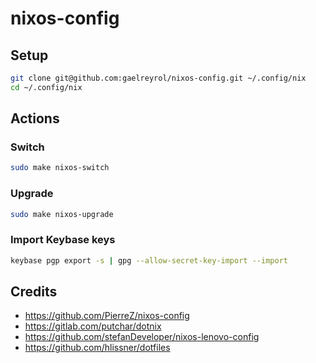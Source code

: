 # nixos-config

## Setup

```bash
git clone git@github.com:gaelreyrol/nixos-config.git ~/.config/nix
cd ~/.config/nix
```

## Actions

### Switch

```bash
sudo make nixos-switch
```

### Upgrade

```bash
sudo make nixos-upgrade
```

### Import Keybase keys

```bash
keybase pgp export -s | gpg --allow-secret-key-import --import
```

## Credits

- https://github.com/PierreZ/nixos-config
- https://gitlab.com/putchar/dotnix
- https://github.com/stefanDeveloper/nixos-lenovo-config
- https://github.com/hlissner/dotfiles